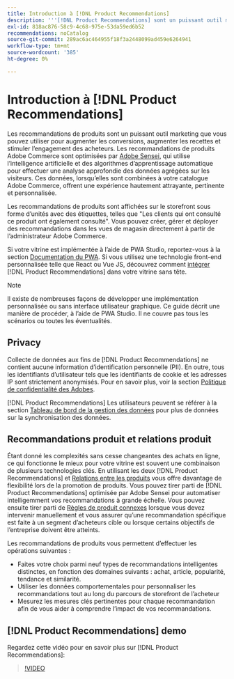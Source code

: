 ```yaml
---
title: Introduction à [!DNL Product Recommendations]
description: '''[!DNL Product Recommendations] sont un puissant outil marketing que vous pouvez utiliser pour augmenter les conversions, augmenter les recettes et stimuler l’engagement des acheteurs."'
exl-id: 818ac876-58c9-4c68-975e-53da59ed6b52
recommendations: noCatalog
source-git-commit: 289ac6ac464955f18f3a2448099ad459e6264941
workflow-type: tm+mt
source-wordcount: '385'
ht-degree: 0%

---
```


# Introduction à [!DNL Product Recommendations]

Les recommandations de produits sont un puissant outil marketing que vous pouvez utiliser pour augmenter les conversions, augmenter les recettes et stimuler l’engagement des acheteurs. Les recommandations de produits Adobe Commerce sont optimisées par [Adobe Sensei](https://www.adobe.com/sensei.html), qui utilise l’intelligence artificielle et des algorithmes d’apprentissage automatique pour effectuer une analyse approfondie des données agrégées sur les visiteurs. Ces données, lorsqu’elles sont combinées à votre catalogue Adobe Commerce, offrent une expérience hautement attrayante, pertinente et personnalisée.

Les recommandations de produits sont affichées sur le storefront sous forme d’unités avec des étiquettes, telles que &quot;Les clients qui ont consulté ce produit ont également consulté&quot;. Vous pouvez créer, gérer et déployer des recommandations dans les vues de magasin directement à partir de l’administrateur Adobe Commerce.

Si votre vitrine est implémentée à l’aide de PWA Studio, reportez-vous à la section [Documentation du PWA](https://developer.adobe.com/commerce/pwa-studio/integrations/product-recommendations/). Si vous utilisez une technologie front-end personnalisée telle que React ou Vue JS, découvrez comment [intégrer](headless.md) [!DNL Product Recommendations] dans votre vitrine sans tête.

>[!NOTE]
>
>Il existe de nombreuses façons de développer une implémentation personnalisée ou sans interface utilisateur graphique. Ce guide décrit une manière de procéder, à l’aide de PWA Studio. Il ne couvre pas tous les scénarios ou toutes les éventualités.

## Privacy

Collecte de données aux fins de [!DNL Product Recommendations] ne contient aucune information d’identification personnelle (PII). En outre, tous les identifiants d’utilisateur tels que les identifiants de cookie et les adresses IP sont strictement anonymisés. Pour en savoir plus, voir la section [Politique de confidentialité des Adobes](https://www.adobe.com/privacy/policy.html).

[!DNL Product Recommendations] Les utilisateurs peuvent se référer à la section [Tableau de bord de la gestion des données](https://experienceleague.adobe.com/docs/commerce-admin/systems/data-transfer/data-dashboard.html) pour plus de données sur la synchronisation des données.

## Recommandations produit et relations produit

Étant donné les complexités sans cesse changeantes des achats en ligne, ce qui fonctionne le mieux pour votre vitrine est souvent une combinaison de plusieurs technologies clés. En utilisant les deux [!DNL Product Recommendations] et [Relations entre les produits](https://experienceleague.adobe.com/docs/commerce-admin/marketing/promotions/product-relationships/product-relationships.html) vous offre davantage de flexibilité lors de la promotion de produits. Vous pouvez tirer parti de [!DNL Product Recommendations] optimisée par Adobe Sensei pour automatiser intelligemment vos recommandations à grande échelle. Vous pouvez ensuite tirer parti de [Règles de produit connexes](https://experienceleague.adobe.com/docs/commerce-admin/marketing/promotions/product-relationships/product-related-rules.html) lorsque vous devez intervenir manuellement et vous assurer qu’une recommandation spécifique est faite à un segment d’acheteurs cible ou lorsque certains objectifs de l’entreprise doivent être atteints.

Les recommandations de produits vous permettent d’effectuer les opérations suivantes :

- Faites votre choix parmi neuf types de recommandations intelligentes distinctes, en fonction des domaines suivants : achat, article, popularité, tendance et similarité.
- Utiliser les données comportementales pour personnaliser les recommandations tout au long du parcours de storefront de l’acheteur
- Mesurez les mesures clés pertinentes pour chaque recommandation afin de vous aider à comprendre l’impact de vos recommandations.

## [!DNL Product Recommendations] demo

Regardez cette vidéo pour en savoir plus sur [!DNL Product Recommendations]:

>[!VIDEO](https://video.tv.adobe.com/v/343991?quality=12)
